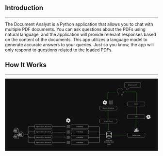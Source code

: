 ## Introduction
------------
The Document Analyst is a Python application that allows you to chat with multiple PDF documents. You can ask questions about the PDFs using natural language, and the application will provide relevant responses based on the content of the documents. This app utilizes a language model to generate accurate answers to your queries. Just so you know, the app will only respond to questions related to the loaded PDFs.

## How It Works
------------
![MultiPDF Chat App Diagram](./docs/document-analyst-ai.png)
